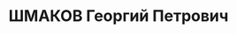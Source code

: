 ---
title: ШМАКОВ Георгий Петрович
description: "род. 1892, г. Семипалатинск, прож. г. Иркутск, директор затона ВС речного\
  \ пароходства, ср/тех, чл. ВКП(б), русский. \n  Арест. 20.03.37 г. по ст. 58-1а,\
  \ 9, 11. Осужд. ВК ВС СССР от 25.10.37 г. Расстрелян 25.10.37 г. \n  Реабилитирован\
  \ 08.02.58 г."
---